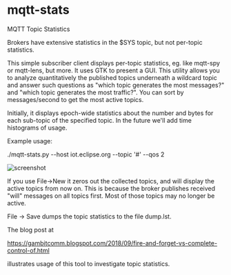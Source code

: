 # mqtt-stats
MQTT Topic Statistics

Brokers have extensive statistics in the $SYS topic, but not per-topic statistics.

This simple subscriber client displays per-topic statistics, eg. like mqtt-spy or mqtt-lens,
but more. It uses GTK to present a GUI. This utility allows you to analyze quantitatively
the published topics underneath a wildcard topic and answer such questions as "which topic
generates the most messages?" and "which topic generates the most traffic?". You can sort by
messages/second to get the most active topics. 

Initially, it displays epoch-wide statistics about the number and bytes for each sub-topic
of the specified topic. In the future we'll add time histograms of usage.

Example usage:

./mqtt-stats.py --host iot.eclipse.org --topic '#' --qos 2

![screenshot](https://github.com/gambitcomminc/mqtt-stats/blob/master/mqtt-stats1.png)

If you use File->New it zeros out the collected topics, and will display the active topics from now on. This is because the broker publishes received "will" messages on all topics first. Most of those topics may no longer be active.


File -> Save dumps the topic statistics to the file dump.lst. 

The blog post at

https://gambitcomm.blogspot.com/2018/09/fire-and-forget-vs-complete-control-of.html

illustrates usage of this tool to investigate topic statistics.
